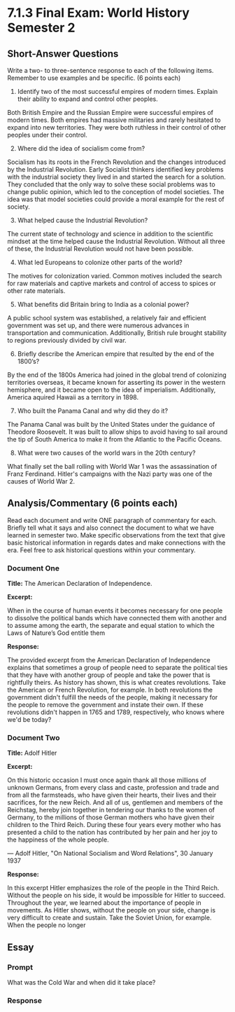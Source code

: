 # 7.1.3 Final Exam: World History Semester 2

## Short-Answer Questions

Write a two- to three-sentence response to each of the following items.
Remember to use examples and be specific. (6 points each)

1. Identify two of the most successful empires of modern times. Explain their
   ability to expand and control other peoples.

Both British Empire and the Russian Empire were successful empires of modern
times. Both empires had massive militaries and rarely hesitated to expand into
new territories. They were both ruthless in their control of other peoples
under their control.

2. Where did the idea of socialism come from?

Socialism has its roots in the French Revolution and the changes introduced by
the Industrial Revolution. Early Socialist thinkers identified key problems
with the industrial society they lived in and started the search for a
solution. They concluded that the only way to solve these social problems was
to change public opinion, which led to the conception of model societies. The
idea was that model societies could provide a moral example for the rest of
society.

3. What helped cause the Industrial Revolution?

The current state of technology and science in addition to the scientific
mindset at the time helped cause the Industrial Revolution. Without all three 
of these, the Industrial Revolution would not have been possible.

4. What led Europeans to colonize other parts of the world?

The motives for colonization varied. Common motives included the search for raw
materials and captive markets and control of access to spices or other rate
materials.

5. What benefits did Britain bring to India as a colonial power?

A public school system was established, a relatively fair and efficient
government was set up, and there were numerous advances in transportation and
communication. Additionally, British rule brought stability to regions
previously divided by civil war.

6. Briefly describe the American empire that resulted by the end of the 1800’s?

By the end of the 1800s America had joined in the global trend of colonizing
territories overseas, it became known for asserting its power in the western
hemisphere, and it became open to the idea of imperialism. Additionally,
America aquired Hawaii as a territory in 1898.

7. Who built the Panama Canal and why did they do it?

The Panama Canal was built by the United States under the guidance of Theodore
Roosevelt. It was built to allow ships to avoid having to sail around the tip
of South America to make it from the Atlantic to the Pacific Oceans.

8. What were two causes of the world wars in the 20th century?

What finally set the ball rolling with World War 1 was the assassination of
Franz Ferdinand. Hitler's campaigns with the Nazi party was one of the causes
of World War 2.

## Analysis/Commentary (6 points each)

Read each document and write ONE paragraph of commentary for each. Briefly tell
what it says and also connect the document to what we have learned in semester
two. Make specific observations from the text that give basic historical
information in regards dates and make connections with the era. Feel free to
ask historical questions within your commentary.

### Document One

**Title:** The American Declaration of Independence.

**Excerpt:**

When in the course of human events it becomes necessary for one people to
dissolve the political bands which have connected them with another and to
assume among the earth, the separate and equal station to which the Laws of
Nature’s God entitle them

**Response:**

The provided excerpt from the American Declaration of Independence explains 
that sometimes a group of people need to separate the political ties that they
have with another group of people and take the power that is rightfully theirs.
As history has shown, this is what creates revolutions. Take the American or
French Revolution, for example. In both revolutions the government didn't
fulfill the needs of the people, making it necessary for the people to remove
the government and instate their own. If these revolutions didn't happen in
1765 and 1789, respectively, who knows where we'd be today?

### Document Two

**Title:** Adolf Hitler

**Excerpt:**

On this historic occasion I must once again thank all those millions of unknown
Germans, from every class and caste, profession and trade and from all the
farmsteads, who have given their hearts, their lives and their sacrifices, for
the new Reich. And all of us, gentlemen and members of the Reichstag, hereby
join together in tendering our thanks to the women of Germany, to the millions
of those German mothers who have given their children to the Third Reich.
During these four years every mother who has presented a child to the nation
has contributed by her pain and her joy to the happiness of the whole people.

— Adolf Hitler, "On National Socialism and Word Relations", 30 January 1937

**Response:**

In this excerpt Hitler emphasizes the role of the people in the Third Reich.
Without the people on his side, it would be impossible for Hitler to succeed.
Throughout the year, we learned about the importance of people in movements. As
Hitler shows, without the people on your side, change is very difficult to
create and sustain. Take the Soviet Union, for example. When the people no
longer 

## Essay

### Prompt

What was the Cold War and when did it take place?

### Response
